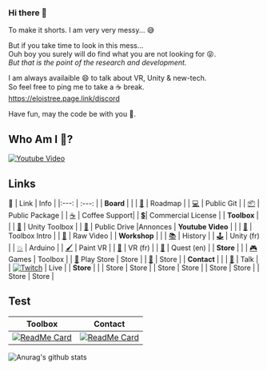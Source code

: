 ### Hi there 👋

To make it shorts. I am very very messy...  😅  
 
But if you take time to look in this mess...    
Ouh boy you surely will do find what you are not looking for 😝.  
_But that is the point of the research and development._


I am always availaible 😄 to talk about VR, Unity & new-tech.    
So feel free to ping me to take a ☕ break.    
https://eloistree.page.link/discord  

Have fun, may the code be with you 🍻.

## Who Am I  🤔?
[![Youtube Video](http://img.youtube.com/vi/SElpOHKeGSg/maxresdefault.jpg)](https://www.youtube.com/watch?v=SElpOHKeGSg)

## Links
📝
| Link | Info |
|:---: | :---: |
| **Board** |  |
| [📝]( https://eloistree.page.link/board) | Roadmap |
| [💻]( https://eloistree.page.link/publicgit) | Public Git |
| [📦]( https://eloistree.page.link/publicpackage) | Public Package |
| [☕](https://eloistree.page.link/donation) | Coffee Support|
| [💲](https://eloistree.page.link/license)| Commercial License |
| **Toolbox** |  |
| [🧰]( https://eloistree.page.link/toolbox) | Unity Toolbox |
| [📁](https://eloistree.page.link/publicstorage) | Public Drive |Annonces
| **Youtube Video** |  |
| [🔨](https://www.youtube.com/channel/UCNF9z7L6bfkodhNWvnY5lsg)  | Toolbox Intro |
| [🧪](https://eloistree.page.link/video) | Raw Video |
| **Workshop** |  |
| [📚](https://eloistree.page.link/teaching)  | History |
| [🕹️](https://eloistree.page.link/unity) |  Unity (fr) |
| [💥](https://github.com/EloiStree/HelloRemoteFirework/wiki) | Arduino |
| [🖌️](https://eloistree.page.link/paintingjam)  | Paint VR |
| [🥽](https://eloistree.page.link/vr)  | VR (fr) |
| [🥽](http://eloistree.page.link/quest)  | Quest (en) |
| **Store** |  |
| [🎮](https://eloistree.page.link/game) Games | Toolbox |
| [📱](https://eloistree.page.link/playstore) Play Store  | Store |
| [🥽](https://eloistree.page.link/sidequest) | Store |
| **Contact** |  |
| [💬](https://eloistree.page.link/discord) | Talk |
| [![Twitch](https://cdn.iconscout.com/icon/free/png-256/twitch-7-282150.png)](https://eloistree.page.link/stream) | Live |
| **Store** |  |
| Store | Store |
| Store | Store |
| Store | Store |
| Store | Store |




Test
-------------------
|Toolbox | Contact |
|:---: | :---: |
|[![ReadMe Card](https://github-readme-stats.vercel.app/api/pin/?username=eloistree&repo=HelloVirtualReality)](https://github.com/EloiStree/HelloVirtualReality) | [![ReadMe Card](https://github-readme-stats.vercel.app/api/pin/?username=eloistree&repo=HelloVirtualReality)](https://github.com/EloiStree/HelloVirtualReality) |
![Anurag's github stats](https://github-readme-stats.vercel.app/api?username=eloistree&show_icons=true&theme=radical)


